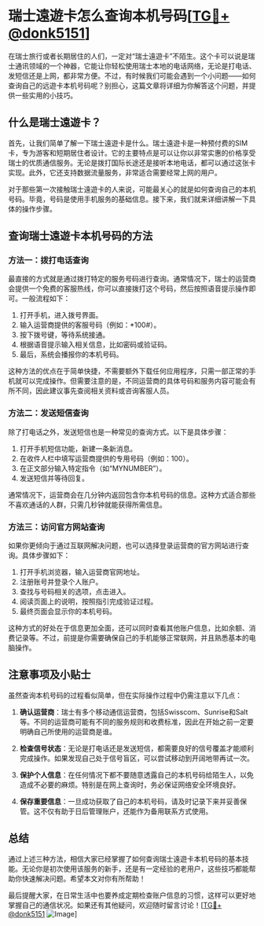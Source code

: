 # 瑞士遠遊卡怎么查询本机号码[[TG💪+ @donk5151](https://t.me/s/donk5151)]

在瑞士旅行或者长期居住的人们，一定对“瑞士遠遊卡”不陌生。这个卡可以说是瑞士通讯领域的一个神器，它能让你轻松使用瑞士本地的电话网络，无论是打电话、发短信还是上网，都非常方便。不过，有时候我们可能会遇到一个小问题——如何查询自己的远遊卡本机号码呢？别担心，这篇文章将详细为你解答这个问题，并提供一些实用的小技巧。

## 什么是瑞士遠遊卡？

首先，让我们简单了解一下瑞士遠遊卡是什么。瑞士遠遊卡是一种预付费的SIM卡，专为游客和短期居住者设计。它的主要特点是可以让你以非常实惠的价格享受瑞士的优质通信服务。无论是拨打国际长途还是接听本地电话，都可以通过这张卡实现。此外，它还支持数据流量服务，非常适合需要经常上网的用户。

对于那些第一次接触瑞士遠遊卡的人来说，可能最关心的就是如何查询自己的本机号码。毕竟，号码是使用手机服务的基础信息。接下来，我们就来详细讲解一下具体的操作步骤。

## 查询瑞士遠遊卡本机号码的方法

### 方法一：拨打电话查询

最直接的方式就是通过拨打特定的服务号码进行查询。通常情况下，瑞士的运营商会提供一个免费的客服热线，你可以直接拨打这个号码，然后按照语音提示操作即可。一般流程如下：

1. 打开手机，进入拨号界面。
2. 输入运营商提供的客服号码（例如：*100#）。
3. 按下拨号键，等待系统接通。
4. 根据语音提示输入相关信息，比如密码或验证码。
5. 最后，系统会播报你的本机号码。

这种方法的优点在于简单快捷，不需要额外下载任何应用程序，只需一部正常的手机就可以完成操作。但需要注意的是，不同运营商的具体号码和服务内容可能会有所不同，因此建议事先查阅相关资料或咨询客服人员。

### 方法二：发送短信查询

除了打电话之外，发送短信也是一种常见的查询方式。以下是具体步骤：

1. 打开手机短信功能，新建一条新消息。
2. 在收件人栏中填写运营商提供的专用号码（例如：100）。
3. 在正文部分输入特定指令（如“MYNUMBER”）。
4. 发送短信并等待回复。

通常情况下，运营商会在几分钟内返回包含你本机号码的信息。这种方式适合那些不喜欢通话的人群，只需几秒钟就能获得所需信息。

### 方法三：访问官方网站查询

如果你更倾向于通过互联网解决问题，也可以选择登录运营商的官方网站进行查询。具体步骤如下：

1. 打开手机浏览器，输入运营商官网地址。
2. 注册账号并登录个人账户。
3. 查找与号码相关的选项，点击进入。
4. 阅读页面上的说明，按照指引完成验证过程。
5. 最终页面会显示你的本机号码。

这种方式的好处在于信息更加全面，还可以同时查看其他账户信息，比如余额、消费记录等。不过，前提是你需要确保自己的手机能够正常联网，并且熟悉基本的电脑操作。

## 注意事项及小贴士

虽然查询本机号码的过程看似简单，但在实际操作过程中仍需注意以下几点：

1. **确认运营商**：瑞士有多个移动通信运营商，包括Swisscom、Sunrise和Salt等。不同的运营商可能有不同的服务规则和收费标准，因此在开始之前一定要明确自己所使用的运营商是谁。
   
2. **检查信号状态**：无论是打电话还是发送短信，都需要良好的信号覆盖才能顺利完成操作。如果发现自己处于信号盲区，可以尝试移动到开阔地带再试一次。

3. **保护个人信息**：在任何情况下都不要随意透露自己的本机号码给陌生人，以免造成不必要的麻烦。特别是在网上查询时，务必保证网络安全环境良好。

4. **保存重要信息**：一旦成功获取了自己的本机号码，请及时记录下来并妥善保管。这不仅有助于日后管理账户，还能作为备用联系方式使用。

## 总结

通过上述三种方法，相信大家已经掌握了如何查询瑞士遠遊卡本机号码的基本技能。无论你是初次使用该服务的新手，还是有一定经验的老用户，这些技巧都能帮助你快速解决问题。希望本文对你有所帮助！

最后提醒大家，在日常生活中也要养成定期检查账户信息的习惯，这样可以更好地掌握自己的通信状况。如果还有其他疑问，欢迎随时留言讨论！[[TG💪+ @donk5151](https://t.me/s/donk5151) ![Image](https://i.postimg.cc/rwNCRYN7/Snipaste-2025-04-30-17-27-05.png)]